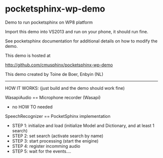 pocketsphinx-wp-demo
====================

Demo to run pocketsphinx on WP8 platform

Import this demo into VS2013 and run on your phone, it should run fine.

See pocketsphinx documentation for additional details on how to modify the demo.

This demo is hosted at 

http://github.com/cmusphinx/pocketsphinx-wp-demo

This demo created by Toine de Boer, Enbyin (NL)


---------------------------------------------------------------------------------------

HOW IT WORKS: (just build and the demo should work fine)

WasapiAudio == Microphone recorder (Wasapi)
- no HOW TO needed

SpeechRecognizer == PocketSphinx implementation
- STEP 1: initialize and load (initialize Model and Dictionary, and at least 1 search)
- STEP 2: set search (activate search by name)
- STEP 3: start processing (start the enigine)
- STEP 4: register incomming audio
- STEP 5: wait for the events....
